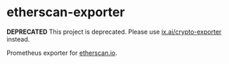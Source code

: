 # etherscan-exporter

**DEPRECATED** This project is deprecated. Please use [ix.ai/crypto-exporter](https://ix.ai/crypto-exporter) instead.

Prometheus exporter for [etherscan.io](https://etherscan.io).
